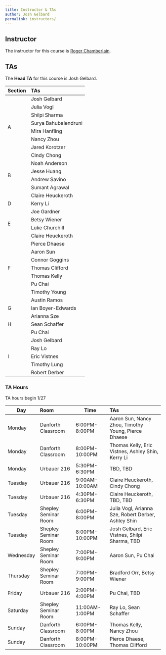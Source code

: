 ```yaml
---
title: Instructor & TAs
author: Josh Gelbard
permalink: instructors/
---
```


## Instructor

The instructor for this course is [Roger Chamberlain](http://www.cse.wustl.edu/~roger).

## TAs

The **Head TA** for this course is Josh Gelbard.

<table markdown="0">
	<thead>
		<tr>
			<th>Section</th>
			<th style="text-align: left">TAs</th>
		</tr>
	</thead>
	<tbody>
		<tr>
			<td rowspan="8">A</td>
			<td style="text-align: left">Josh Gelbard</td>
		</tr>
		<tr>
			<td style="text-align: left">Julia Vogl</td>
		</tr>
		<tr>
			<td style="text-align: left">Shilpi Sharma</td>
		</tr>
		<tr>
			<td style="text-align: left">Surya Bahubalendruni</td>
		</tr>
		<tr>
			<td style="text-align: left">Mira Hanfling</td>
		</tr>
		<tr>
			<td style="text-align: left">Nancy Zhou</td>
		</tr>
		<tr>
			<td style="text-align: left">Jared Korotzer</td>
		</tr>
		<tr>
			<td style="text-align: left">Cindy Chong</td>
		</tr>
		<tr>
			<td rowspan="4">B</td>
			<td style="text-align: left">Noah Anderson</td>
		</tr>
		<tr>
			<td style="text-align: left">Jesse Huang</td>
		</tr>
		<tr>
			<td style="text-align: left">Andrew Savino</td>
		</tr>
		<tr>
			<td style="text-align: left">Sumant Agrawal</td>
		</tr>
		<tr>
			<td rowspan="3">D</td>
			<td style="text-align: left">Claire Heuckeroth</td>
		</tr>
		<tr>
			<td style="text-align: left">Kerry Li</td>
		</tr>
		<tr>
			<td style="text-align: left">Joe Gardner</td>
		</tr>
		<tr>
			<td rowspan="2">E</td>
			<td style="text-align: left">Betsy Wiener</td>
		</tr>
		<tr>
			<td style="text-align: left">Luke Churchill</td>
		</tr>
		<tr>
			<td rowspan="9">F</td>
			<td style="text-align: left">Claire Heuckeroth</td>
		</tr>
		<tr>
			<td style="text-align: left">Pierce Dhaese</td>
		</tr>
		<tr>
			<td style="text-align: left">Aaron Sun</td>
		</tr>
		<tr>
			<td style="text-align: left">Connor Goggins</td>
		</tr>
		<tr>
			<td style="text-align: left">Thomas Clifford</td>
		</tr>
		<tr>
			<td style="text-align: left">Thomas Kelly</td>
		</tr>
		<tr>
			<td style="text-align: left">Pu Chai</td>
		</tr>
		<tr>
			<td style="text-align: left">Timothy Young</td>
		</tr>
		<tr>
			<td style="text-align: left">Austin Ramos</td>
		</tr>
		<tr>
			<td>G</td>
			<td style="text-align: left">Ian Boyer-Edwards</td>
		</tr>
		<tr>
			<td rowspan="3">H</td>
			<td style="text-align: left">Arianna Sze</td>
		</tr>
		<tr>
			<td style="text-align: left">Sean Schaffer</td>
		</tr>
		<tr>
			<td style="text-align: left">Pu Chai</td>
		</tr>
		<tr>
			<td rowspan="5">I</td>
			<td style="text-align: left">Josh Gelbard</td>
		</tr>
		<tr>
			<td style="text-align: left">Ray Lo</td>
		</tr>
		<tr>
			<td style="text-align: left">Eric Vistnes</td>
		</tr>
		<tr>
			<td style="text-align: left">Timothy Lung</td>
		</tr>
		<tr>
			<td style="text-align: left">Robert Derber</td>
		</tr>
	</tbody>
</table>

### TA Hours

TA hours begin 1/27

| Day       | Room                 | Time           | TAs                                                 |
|-----------|:---------------------|----------------|:----------------------------------------------------|
| Monday    | Danforth Classroom   | 6:00PM-8:00PM  | Aaron Sun, Nancy Zhou, Timothy Young, Pierce Dhaese |
| Monday    | Danforth Classroom   | 8:00PM-10:00PM | Thomas Kelly, Eric Vistnes, Ashley Shin, Kerry Li   |
| Monday    | Urbauer 216          | 5:30PM-6:30PM  | TBD, TBD                                            |
| Tuesday   | Urbauer 216          | 9:00AM-10:00AM | Claire Heuckeroth, Cindy Chong                      |
| Tuesday   | Urbauer 216          | 4:30PM-6:30PM  | Claire Heuckeroth, TBD, TBD                         |
| Tuesday   | Shepley Seminar Room | 6:00PM-8:00PM  | Julia Vogl, Arianna Sze, Robert Derber, Ashley Shin |
| Tuesday   | Shepley Seminar Room | 8:00PM-10:00PM | Josh Gelbard, Eric Vistnes, Shilpi Sharma, TBD      |
| Wednesday | Shepley Seminar Room | 7:00PM-9:00PM  | Aaron Sun, Pu Chai                                  |
| Thursday  | Shepley Seminar Room | 7:00PM-9:00PM  | Bradford Orr, Betsy Wiener                          |
| Friday    | Urbauer 216          | 2:00PM-4:00PM  | Pu Chai, TBD                                        |
| Saturday  | Shepley Seminar Room | 11:00AM-1:00PM | Ray Lo, Sean Schaffer                               |
| Sunday    | Danforth Classroom   | 6:00PM-8:00PM  | Thomas Kelly, Nancy Zhou                            |
| Sunday    | Danforth Classroom   | 8:00PM-10:00PM | Pierce Dhaese, Thomas Clifford                      |

